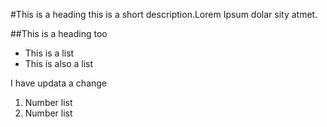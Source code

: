 #This is a heading
this is a short description.Lorem Ipsum dolar sity atmet.

##This is a heading too

- This is a list
- This is also a list

I have updata a change

1. Number list
2. Number list

